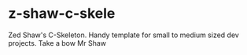 z-shaw-c-skele
==============

Zed Shaw's C-Skeleton. Handy template for small to medium sized dev projects. Take a bow Mr Shaw